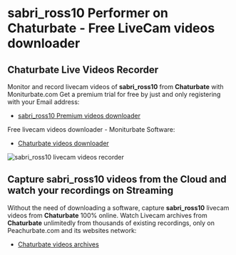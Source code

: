 # sabri_ross10 Performer on Chaturbate - Free LiveCam videos downloader

## Chaturbate Live Videos Recorder

Monitor and record livecam videos of **sabri_ross10** from **Chaturbate** with Moniturbate.com
Get a premium trial for free by just and only registering with your Email address:
* [sabri_ross10 Premium videos downloader](https://moniturbate.com/request-demo-licence-key.html)

Free livecam videos downloader - Moniturbate Software:
* [Chaturbate videos downloader](https://moniturbate.com/moniturbate-download-software.html)

![sabri_ross10 livecam videos recorder](https://peachurnet.com/templates/moniturbate-software.png)


## Capture sabri_ross10 videos from the Cloud and watch your recordings on Streaming

Without the need of downloading a software, capture **sabri_ross10** livecam videos from **Chaturbate** 100% online.
Watch Livecam archives from **Chaturbate** unlimitedly from thousands of existing recordings, only on Peachurbate.com and its websites network:
* [Chaturbate videos archives](https://peachurnet.com/)
